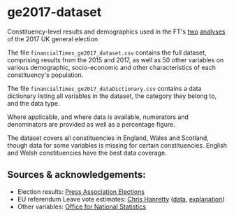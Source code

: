 # ge2017-dataset
Constituency-level results and demographics used in the FT's [two](https://www.ft.com/content/dac3a3b2-4ad7-11e7-919a-1e14ce4af89b) [analyses](https://www.ft.com/content/ef22d4ba-4f7b-11e7-bfb8-997009366969) of the 2017 UK general election

The file `financialTimes_ge2017_dataset.csv` contains the full dataset, comprising results from the 2015 and 2017, as well as 50 other variables on various demographic, socio-economic and other characteristics of each constituency's population.

The file `financialTimes_ge2017_dataDictionary.csv` contains a data dictionary listing all variables in the dataset, the category they belong to, and the data type.

Where applicable, and where data is available, numerators and denominators are provided as well as a percentage figure.

The dataset covers all constituencies in England, Wales and Scotland, though data for some variables is missing for certain constituencies. English and Welsh constituencies have the best data coverage.

## Sources & acknowledgements:

* Election results: [Press Association Elections](http://election.pressassociation.com/)
* EU referendum Leave vote estimates: [Chris Hanretty](https://twitter.com/chrishanretty) ([data](https://docs.google.com/spreadsheets/d/1b71SDKPFbk-ktmUTXmDpUP5PT299qq24orEA0_TOpmw/edit#gid=579044181), [explanation](https://medium.com/@chrishanretty/final-estimates-of-the-leave-vote-or-areal-interpolation-and-the-uks-referendum-on-eu-membership-5490b6cab878))
* Other variables: [Office for National Statistics](https://www.nomisweb.co.uk/)
